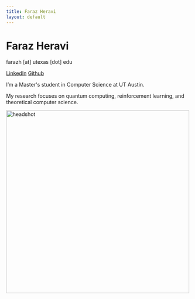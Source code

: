 ```yaml
---
title: Faraz Heravi
layout: default
---
```

<div class="about">
  <h1>Faraz Heravi</h1>
  <div class="contact">
    <p>farazh [at] utexas [dot] edu</p>
    <p>
      <a href="https://linkedin.com/in/farazheravi" target="_blank">LinkedIn</a>
      <a href="https://github.com/fheravi" target="_blank">Github</a>
    </p>
  </div>

  <p>I’m a Master's student in Computer Science at UT Austin.</p>
  <p>
    My research focuses on quantum computing, reinforcement learning, and theoretical computer science.
  </p>
</div>

<div class="headshot">
  <img src="{{ '/assets/headshot.png' | relative_url }}" alt="headshot" width="500">
</div>